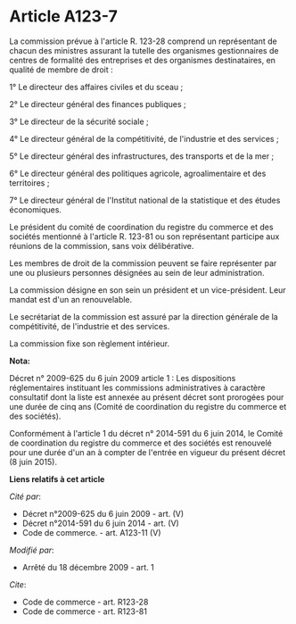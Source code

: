 # Article A123-7

La commission prévue à l'article R. 123-28 comprend un représentant de chacun des ministres assurant la tutelle des
organismes gestionnaires de centres de formalité des entreprises et des organismes destinataires, en qualité de membre de
droit : 

1° Le directeur des affaires civiles et du sceau ; 

2° Le directeur général des finances publiques ; 

3° Le directeur de la sécurité sociale ; 

4° Le directeur général de la compétitivité, de l'industrie et des services ; 

5° Le directeur général des infrastructures, des transports et de la mer ; 

6° Le directeur général des politiques agricole, agroalimentaire et des territoires ; 

7° Le directeur général de l'Institut national de la statistique et des études économiques. 

Le président du comité de coordination du registre du commerce et des sociétés mentionné à l'article R. 123-81 ou son
représentant participe aux réunions de la commission, sans voix délibérative. 

Les membres de droit de la commission peuvent se faire représenter par une ou plusieurs personnes désignées au sein de leur
administration. 

La commission désigne en son sein un président et un vice-président. Leur mandat est d'un an renouvelable. 

Le secrétariat de la commission est assuré par la direction générale de la compétitivité, de l'industrie et des services. 

La commission fixe son règlement intérieur.

**Nota:**

Décret n° 2009-625 du 6 juin 2009 article 1 : Les dispositions réglementaires instituant les commissions administratives à
caractère consultatif dont la liste est annexée au présent décret sont prorogées pour une durée de cinq ans (Comité de
coordination du registre du commerce et des sociétés).

Conformément à l'article 1 du décret n° 2014-591 du 6 juin 2014, le Comité de coordination du registre du commerce et des
sociétés est renouvelé pour une durée d'un an à compter de l'entrée en vigueur du présent décret (8 juin 2015).

**Liens relatifs à cet article**

_Cité par_:

  - Décret n°2009-625 du 6 juin 2009 - art. (V)
  - Décret n°2014-591 du 6 juin 2014 - art. (V)
  - Code de commerce. - art. A123-11 (V)

_Modifié par_:

  - Arrêté du 18 décembre 2009 - art. 1

_Cite_:

  - Code de commerce - art. R123-28
  - Code de commerce - art. R123-81
